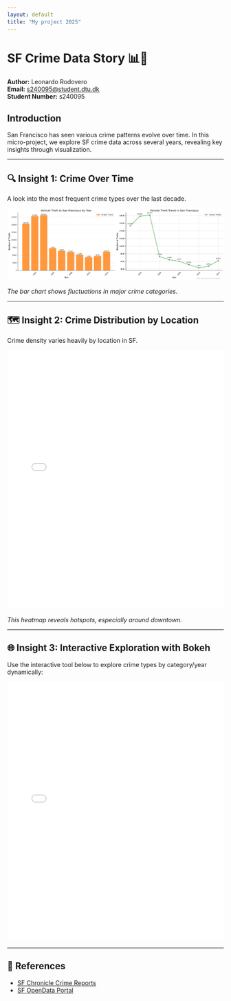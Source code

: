 ```yaml
---
layout: default
title: "My project 2025"
---
```

<head>
    <link rel="icon" href="assets/favicon.svg" type="image/x-icon">
</head>

# SF Crime Data Story 📊🚓

**Author:** Leonardo Rodovero  
**Email:** s240095@student.dtu.dk  
**Student Number:** s240095

## Introduction
San Francisco has seen various crime patterns evolve over time. In this micro-project, we explore SF crime data across several years, revealing key insights through visualization.

---

## 🔍 Insight 1: Crime Over Time
A look into the most frequent crime types over the last decade.

![Bar Chart](assets/images/timeline_week8.png)

_The bar chart shows fluctuations in major crime categories._

---

## 🗺️ Insight 2: Crime Distribution by Location
Crime density varies heavily by location in SF.

<iframe src="assets/vehicle_theft_hotspots.html" width="100%" height="600px" frameborder="0"></iframe>

_This heatmap reveals hotspots, especially around downtown._

---

## 🌐 Insight 3: Interactive Exploration with Bokeh
Use the interactive tool below to explore crime types by category/year dynamically:

<iframe src="assets/vehicle_theft_by_day_of_week.html" width="100%" height="600px" frameborder="0"></iframe>

---

## 🔗 References
- [SF Chronicle Crime Reports](https://www.sfchronicle.com/)
- [SF OpenData Portal](https://data.sfgov.org/)